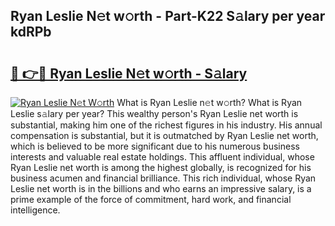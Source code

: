 ## Ryan Leslie N𝚎t w𝚘rth - Part-K22 S𝚊lary per year kdRPb

# <h2><a href="http://gc18or5.nevu.top/?p=Ryan+Leslie">🔗 👉🔴 Ryan Leslie N𝚎t w𝚘rth - S𝚊lary</a></h2>

[![Ryan Leslie N𝚎t W𝚘rth](https://i.imgur.com/Oavwk0R.jpeg)](http://gc18or5.nevu.top/?p=Ryan+Leslie)
What is Ryan Leslie n𝚎t w𝚘rth? What is Ryan Leslie s𝚊lary per year?
This wealthy person's Ryan Leslie net worth is substantial, making him one of the richest figures in his industry. His annual compensation is substantial, but it is outmatched by Ryan Leslie net worth, which is believed to be more significant due to his numerous business interests and valuable real estate holdings. This affluent individual, whose Ryan Leslie net worth is among the highest globally, is recognized for his business acumen and financial brilliance. This rich individual, whose Ryan Leslie net worth is in the billions and who earns an impressive salary, is a prime example of the force of commitment, hard work, and financial intelligence.
